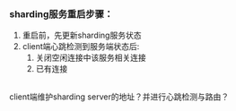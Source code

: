 ### sharding服务重启步骤：

1. 重启前，先更新sharding服务状态
2. client端心跳检测到服务端状态后:
   1) 关闭空闲连接中该服务相关连接
   2) 已有连接

##
client端维护sharding server的地址？并进行心跳检测与路由？




